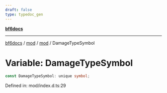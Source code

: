 ```yaml
---
draft: false
type: typedoc_gen
---
```


[**bf6docs**](../../../_index.md)

***

[bf6docs](../../../_index.md) / [mod](../../_index.md) / [mod](../_index.md) / DamageTypeSymbol

# Variable: DamageTypeSymbol

```ts
const DamageTypeSymbol: unique symbol;
```

Defined in: mod/index.d.ts:29
